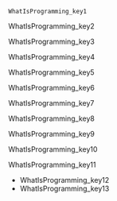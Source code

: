 ```ngMeta
WhatIsProgramming_key1
```

WhatIsProgramming_key2


WhatIsProgramming_key3


WhatIsProgramming_key4


WhatIsProgramming_key5


WhatIsProgramming_key6


WhatIsProgramming_key7


WhatIsProgramming_key8


WhatIsProgramming_key9


WhatIsProgramming_key10


WhatIsProgramming_key11
- WhatIsProgramming_key12
- WhatIsProgramming_key13

